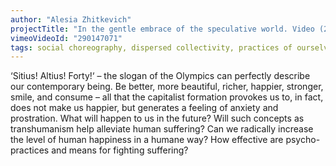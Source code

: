 ```yaml
---
author: "Alesia Zhitkevich"
projectTitle: "In the gentle embrace of the speculative world. Video (2018)"
vimeoVideoId: "290147071"
tags: social choreography, dispersed collectivity, practices of ourselves, 8-BIT DESIRE
---
```

‘Sitius! Altius! Forty!‘ – the slogan of the Olympics can perfectly describe our contemporary being. Be better, more beautiful, richer, happier, stronger, smile, and consume – all that the capitalist formation provokes us to, in fact, does not make us happier, but generates a feeling of anxiety and prostration. What will happen to us in the future? Will such concepts as transhumanism help alleviate human suffering? Can we radically increase the level of human happiness in a humane way? How effective are psycho-practices and means for fighting suffering?
